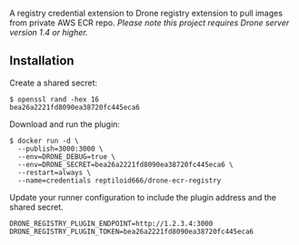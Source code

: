 A registry credential extension to Drone registry extension to pull images from private AWS ECR repo. _Please note this project requires Drone server version 1.4 or higher._

## Installation

Create a shared secret:

```console
$ openssl rand -hex 16
bea26a2221fd8090ea38720fc445eca6
```

Download and run the plugin:

```console
$ docker run -d \
  --publish=3000:3000 \
  --env=DRONE_DEBUG=true \
  --env=DRONE_SECRET=bea26a2221fd8090ea38720fc445eca6 \
  --restart=always \
  --name=credentials reptiloid666/drone-ecr-registry
```

Update your runner configuration to include the plugin address and the shared secret.

```text
DRONE_REGISTRY_PLUGIN_ENDPOINT=http://1.2.3.4:3000
DRONE_REGISTRY_PLUGIN_TOKEN=bea26a2221fd8090ea38720fc445eca6
```
